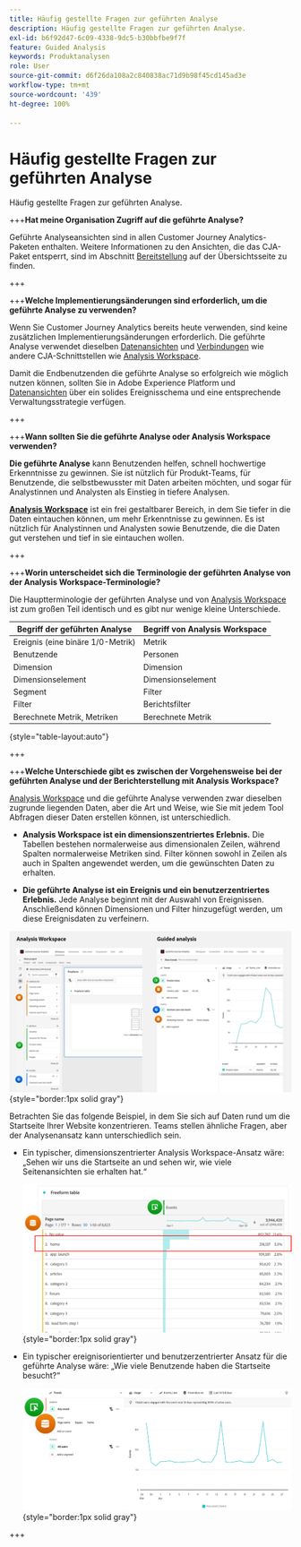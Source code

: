 ```yaml
---
title: Häufig gestellte Fragen zur geführten Analyse
description: Häufig gestellte Fragen zur geführten Analyse.
exl-id: b6f92d47-6c09-4338-9dc5-b30bbfbe9f7f
feature: Guided Analysis
keywords: Produktanalysen
role: User
source-git-commit: d6f26da108a2c840838ac71d9b98f45cd145ad3e
workflow-type: tm+mt
source-wordcount: '439'
ht-degree: 100%

---
```


# Häufig gestellte Fragen zur geführten Analyse

Häufig gestellte Fragen zur geführten Analyse.

+++**Hat meine Organisation Zugriff auf die geführte Analyse?**

Geführte Analyseansichten sind in allen Customer Journey Analytics-Paketen enthalten. Weitere Informationen zu den Ansichten, die das CJA-Paket entsperrt, sind im Abschnitt [Bereitstellung](overview.md#provisioning) auf der Übersichtsseite zu finden.

+++

+++**Welche Implementierungsänderungen sind erforderlich, um die geführte Analyse zu verwenden?**

Wenn Sie Customer Journey Analytics bereits heute verwenden, sind keine zusätzlichen Implementierungsänderungen erforderlich. Die geführte Analyse verwendet dieselben [Datenansichten](../data-views/data-views.md) und [Verbindungen](../connections/overview.md) wie andere CJA-Schnittstellen wie [Analysis Workspace](../analysis-workspace/home.md).

Damit die Endbenutzenden die geführte Analyse so erfolgreich wie möglich nutzen können, sollten Sie in Adobe Experience Platform und [Datenansichten](../data-views/data-views.md) über ein solides Ereignisschema und eine entsprechende Verwaltungsstrategie verfügen.

+++

+++**Wann sollten Sie die geführte Analyse oder Analysis Workspace verwenden?**

**Die geführte Analyse** kann Benutzenden helfen, schnell hochwertige Erkenntnisse zu gewinnen. Sie ist nützlich für Produkt-Teams, für Benutzende, die selbstbewusster mit Daten arbeiten möchten, und sogar für Analystinnen und Analysten als Einstieg in tiefere Analysen.

**[Analysis Workspace](../analysis-workspace/home.md)** ist ein frei gestaltbarer Bereich, in dem Sie tiefer in die Daten eintauchen können, um mehr Erkenntnisse zu gewinnen. Es ist nützlich für Analystinnen und Analysten sowie Benutzende, die die Daten gut verstehen und tief in sie eintauchen wollen.

+++

+++**Worin unterscheidet sich die Terminologie der geführten Analyse von der Analysis Workspace-Terminologie?**

Die Hauptterminologie der geführten Analyse und von [Analysis Workspace](../analysis-workspace/home.md) ist zum großen Teil identisch und es gibt nur wenige kleine Unterschiede.

| Begriff der geführten Analyse | Begriff von Analysis Workspace |
| --- | --- |
| Ereignis (eine binäre 1/0-Metrik) | Metrik |
| Benutzende | Personen |
| Dimension | Dimension |
| Dimensionselement | Dimensionselement |
| Segment | Filter |
| Filter | Berichtsfilter |
| Berechnete Metrik, Metriken | Berechnete Metrik |

{style="table-layout:auto"}

+++

+++**Welche Unterschiede gibt es zwischen der Vorgehensweise bei der geführten Analyse und der Berichterstellung mit Analysis Workspace?**

[Analysis Workspace](../analysis-workspace/home.md) und die geführte Analyse verwenden zwar dieselben zugrunde liegenden Daten, aber die Art und Weise, wie Sie mit jedem Tool Abfragen dieser Daten erstellen können, ist unterschiedlich.

* **Analysis Workspace ist ein dimensionszentriertes Erlebnis.** Die Tabellen bestehen normalerweise aus dimensionalen Zeilen, während Spalten normalerweise Metriken sind. Filter können sowohl in Zeilen als auch in Spalten angewendet werden, um die gewünschten Daten zu erhalten.

* **Die geführte Analyse ist ein Ereignis und ein benutzerzentriertes Erlebnis.** Jede Analyse beginnt mit der Auswahl von Ereignissen. Anschließend können Dimensionen und Filter hinzugefügt werden, um diese Ereignisdaten zu verfeinern.

![Ansichten in Analysis Workspace und geführten Analysen](assets/structure.png){style="border:1px solid gray"}

Betrachten Sie das folgende Beispiel, in dem Sie sich auf Daten rund um die Startseite Ihrer Website konzentrieren. Teams stellen ähnliche Fragen, aber der Analysenansatz kann unterschiedlich sein.

* Ein typischer, dimensionszentrierter Analysis Workspace-Ansatz wäre: „Sehen wir uns die Startseite an und sehen wir, wie viele Seitenansichten sie erhalten hat.“

  ![Dimensionzentriert](assets/dimension-centered.png){style="border:1px solid gray"}

* Ein typischer ereignisorientierter und benutzerzentrierter Ansatz für die geführte Analyse wäre: „Wie viele Benutzende haben die Startseite besucht?“

  ![Ereignisorientert](assets/event-centered.png){style="border:1px solid gray"}

+++
